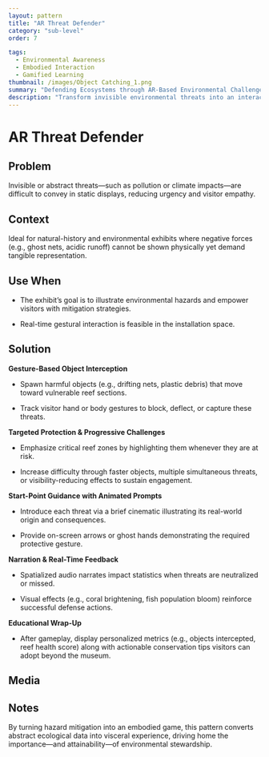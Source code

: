 ```yaml
---
layout: pattern
title: "AR Threat Defender"
category: "sub-level"
order: 7

tags:
  - Environmental Awareness
  - Embodied Interaction
  - Gamified Learning
thumbnail: /images/Object Catching_1.png
summary: "Defending Ecosystems through AR-Based Environmental Challenges"
description: "Transform invisible environmental threats into an interactive AR defense game, enabling visitors to protect vulnerable habitats through gestures while learning about real-world ecological impacts and solutions."
---
```


# AR Threat Defender

## Problem
Invisible or abstract threats—such as pollution or climate impacts—are difficult to convey in static displays, reducing urgency and visitor empathy.

## Context
Ideal for natural-history and environmental exhibits where negative forces (e.g., ghost nets, acidic runoff) cannot be shown physically yet demand tangible representation.

## Use When

- The exhibit’s goal is to illustrate environmental hazards and empower visitors with mitigation strategies.

- Real-time gestural interaction is feasible in the installation space.

## Solution

**Gesture-Based Object Interception**

- Spawn harmful objects (e.g., drifting nets, plastic debris) that move toward vulnerable reef sections.

- Track visitor hand or body gestures to block, deflect, or capture these threats.

**Targeted Protection & Progressive Challenges**

- Emphasize critical reef zones by highlighting them whenever they are at risk.

- Increase difficulty through faster objects, multiple simultaneous threats, or visibility-reducing effects to sustain engagement.

**Start-Point Guidance with Animated Prompts**

- Introduce each threat via a brief cinematic illustrating its real-world origin and consequences.

- Provide on-screen arrows or ghost hands demonstrating the required protective gesture.

**Narration & Real-Time Feedback**

- Spatialized audio narrates impact statistics when threats are neutralized or missed.

- Visual effects (e.g., coral brightening, fish population bloom) reinforce successful defense actions.

**Educational Wrap-Up**

- After gameplay, display personalized metrics (e.g., objects intercepted, reef health score) along with actionable conservation tips visitors can adopt beyond the museum.

## Media



## Notes

By turning hazard mitigation into an embodied game, this pattern converts abstract ecological data into visceral experience, driving home the importance—and attainability—of environmental stewardship.
